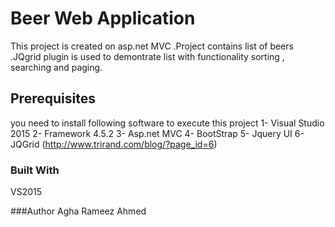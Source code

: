 # Beer Web Application
This project is created on asp.net MVC .Project contains list of beers .JQgrid plugin is used to demontrate list with functionality sorting , searching and paging.

## Prerequisites
you need to install following software to execute this project
1- Visual Studio 2015
2- Framework 4.5.2
3- Asp.net MVC
4- BootStrap
5- Jquery UI 
6- JQGrid (http://www.trirand.com/blog/?page_id=6)

### Built With
VS2015

###Author
Agha Rameez Ahmed

